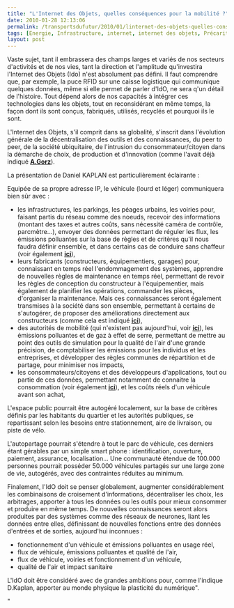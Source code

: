 ```yaml
---
title: "L'Internet des Objets, quelles conséquences pour la mobilité ?"
date: 2010-01-28 12:13:06
permalink: /transportsdufutur/2010/01/linternet-des-objets-quelles-consequences-pour-la-mobilite.html
tags: [Energie, Infrastructure, internet, internet des objets, Précarité, RFID, Santé, Service de mobilité, TIC, Véhicule]
layout: post
---
```


<p>Vaste sujet, tant il embrassera des champs larges et variés de nos secteurs d'activités et de nos vies, tant la direction et l'amplitude qu'investira l'Internet des Objets (Ido) n'est absolument pas défini. Il faut comprendre que, par exemple, la puce RFID sur une caisse logistique qui communique quelques données, même si elle permet de parler d'IdO, ne sera q'un détail de l'histoire. Tout dépend alors de nos capacités à intégrer ces technologies dans les objets, tout en reconsidérant en même temps, la façon dont ils sont conçus, fabriqués, utilisés, recyclés et pourquoi ils le sont. </p> <p>L'Internet des Objets, s'il comprit dans sa globalité, s'inscrit dans l'évolution générale de la décentralisation des outils et des connaissances, du peer to peer, de la société ubiquitaire, de l'intrusion du consommateur/citoyen dans la démarche de choix, de production et d'innovation (comme l'avait déjà indiqué <strong><span style="text-decoration: underline"><a href="http://www.framablog.org/index.php/post/2009/03/09/andre-gorz-sortie-du-capitalisme-et-logiciel-libre" target="_blank">A.Gorz</a></span></strong>).</p> <p></p>   <!--more-->  <p>La présentation de Daniel KAPLAN est particulièrement éclairante :</p> <p>  </p> <div>Equipée de sa propre adresse IP, le véhicule (lourd et léger) communiquera bien sûr avec :</div> <ul> <li> <div>les infrastructures, les parkings, les péages urbains, les voiries pour, faisant partis du réseau comme des noeuds, recevoir des informations (montant des taxes et autres coûts, sans nécessité caméra de contrôle, parcmètre...), envoyer des données permettant de réguler les flux, les émissions polluantes sur la base de règles et de critères qu'il nous faudra définir ensemble, et dans certains cas de conduire sans chaffeur (voir également <strong><span style="text-decoration: underline"><a href="https://gabrielplassat.github.io/transportsdufutur/2009/12/vers-des-bus-sans-chauffeur-mais-avec-plus-dechanges.html" target="_blank">ici</a></span></strong>),</div></li> <li> <div>leurs fabricants (constructeurs, équipementiers, garages) pour, connaissant en temps réel l'endommagement des systèmes, apprendre de nouvelles règles de maintenance en temps réel, permettant de revoir les règles de conception du constructeur à l'équipementier, mais également de planifier les opérations, commander les pièces, d'organiser la maintenance. Mais ces connaissances seront également transmises à la société dans son ensemble, permettant à certains de s'autogérer, de proposer des améliorations directement aux constructeurs (comme cela est indiqué <strong><span style="text-decoration: underline"><a href="https://gabrielplassat.github.io/transportsdufutur/2010/01/lesprit-twitter-et-apps-iphone-souffle-sur-lautomobile.html" target="_blank">ici</a></span></strong>),</div></li> <li> <div>des autorités de mobilité (qui n'existent pas aujourd'hui, voir <strong><span style="text-decoration: underline"><a href="https://gabrielplassat.github.io/transportsdufutur/2009/11/autorite-des-transports-vers-une-revolution.html" target="_blank">ici</a></span></strong>), les émissions polluantes et de gaz à effet de serre, permettant de mettre au point des outils de simulation pour la qualité de l'air d'une grande précision, de comptabiliser les émissions pour les individus et les entreprises, et développer des règles communes de répartition et de partage, pour minimiser nos impacts,</div></li> <li> <div>les consommateurs/citoyens et des développeurs d'applications, tout ou partie de ces données, permettant notamment de connaitre la consommation (voir également <strong><span style="text-decoration: underline"><a href="https://gabrielplassat.github.io/transportsdufutur/2010/01/quand-viendra-lheure-de-la-connaissance-des-emissions-reelles.html" target="_blank">ici</a></span></strong>), et les coûts réels d'un véhicule avant son achat, </div></li> </ul> <p>L'espace public pourrait être autogéré localement, sur la base de critères définis par les habitants du quartier et les autorités publiques, se repartissant selon les besoins entre stationnement, aire de livraison, ou piste de vélo.</p> <p>L'autopartage pourrait s'étendre à tout le parc de véhicule, ces derniers étant gérables par un simple smart phone : identification, ouverture, paiement, assurance, localisation... Une communauté étendue de 100.000 personnes pourrait posséder 50.000 véhicules partagés sur une large zone de vie, autogérés, avec des contraintes réduites au minimum.</p> <p>Finalement, l'IdO doit se penser globalement, augmenter considérablement les combinaisons de croisement d'informations, décentraliser les choix, les arbitrages, apporter à tous les données ou les outils pour mieux consommer et produire en même temps. De nouvelles connaissances seront alors produites par des systèmes comme des réseaux de neurones, liant les données entre elles, définissant de nouvelles fonctions entre des données d'entrées et de sorties, aujourd'hui inconnues :</p> <ul> <li>fonctionnement d'un véhicule et émissions polluantes en usage réel,</li> <li>flux de véhicule, émissions polluantes et qualité de l'air,</li> <li>flux de véhicule, voiries et fonctionnement d'un véhicule, </li> <li>qualité de l'air et impact sanitaire</li> </ul> <p>L'IdO doit être considéré avec de grandes ambitions pour, comme l'indique D.Kaplan, apporter au monde physique la plasticité du numérique".</p>"
